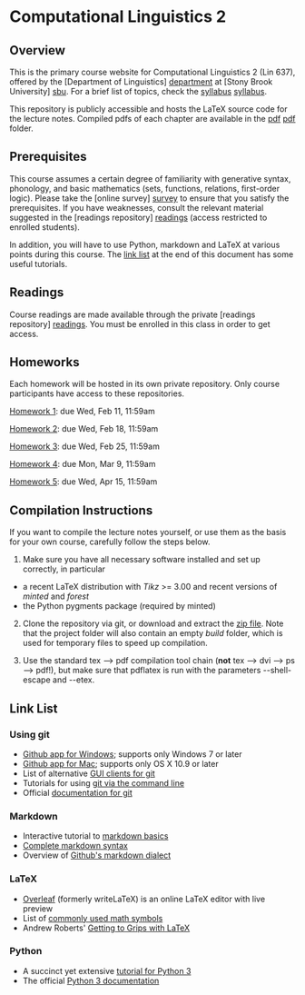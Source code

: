 Computational Linguistics 2
===========================


Overview
--------

This is the primary course website for Computational Linguistics 2 (Lin 637), offered by the [Department of Linguistics] [department] at [Stony Brook University] [sbu]. For a brief list of topics, check the [syllabus] [syllabus].

This repository is publicly accessible and hosts the LaTeX source code for the lecture notes. Compiled pdfs of each chapter are available in the [pdf] [pdf] folder.


Prerequisites
-------------

This course assumes a certain degree of familiarity with generative syntax, phonology, and basic mathematics (sets, functions, relations, first-order logic). Please take the [online survey] [survey] to ensure that you satisfy the prerequisites. If you have weaknesses, consult the relevant material suggested in the [readings repository] [readings] (access restricted to enrolled students).

In addition, you will have to use Python, markdown and LaTeX at various points during this course. The [link list](#link-list) at the end of this document has some useful tutorials.


Readings
--------

Course readings are made available through the private [readings repository] [readings]. You must be enrolled in this class in order to get access.


Homeworks
---------

Each homework will be hosted in its own private repository. Only course participants have access to these repositories.

[Homework 1](../../../homework1): due Wed, Feb 11, 11:59am

[Homework 2](../../../homework2): due Wed, Feb 18, 11:59am

[Homework 3](../../../homework3): due Wed, Feb 25, 11:59am

[Homework 4](../../../homework4): due Mon, Mar 9, 11:59am

[Homework 5](../../../homework5): due Wed, Apr 15, 11:59am


Compilation Instructions
------------------------

If you want to compile the lecture notes yourself, or use them as the basis for your own course, carefully follow the steps below.

1) Make sure you have all necessary software installed and set up correctly, in particular

  - a recent LaTeX distribution with _Tikz_ >= 3.00 and recent versions of _minted_ and _forest_
  - the Python pygments package (required by minted)

2) Clone the repository via git, or download and extract the [zip file](../../archive/master.zip).
 Note that the project folder will also contain an empty _build_ folder, which is used for temporary files to speed up compilation.

3) Use the standard tex --> pdf compilation tool chain (**not** tex --> dvi --> ps --> pdf!), but make sure that pdflatex is run with the parameters --shell-escape and --etex.


Link List
---------

### Using git

- [Github app for Windows](http://windows.github.com); supports only Windows 7 or later
- [Github app for Mac](http://mac.github.com); supports only OS X 10.9 or later
- List of alternative [GUI clients for git](http://git-scm.com/downloads/guis)
- Tutorials for using [git via the command line](https://www.atlassian.com/git/tutorials)
- Official [documentation for git](http://git-scm.com/doc)

### Markdown

- Interactive tutorial to [markdown basics](http://markdowntutorial.com/)
- [Complete markdown syntax](http://daringfireball.net/projects/markdown/syntax)
- Overview of [Github's markdown dialect](https://help.github.com/categories/writing-on-github/)

### LaTeX

- [Overleaf](https://www.overleaf.com/) (formerly writeLaTeX) is an online LaTeX editor with live preview
- List of [commonly used math symbols](http://www.artofproblemsolving.com/Wiki/index.php/LaTeX:Symbols)
- Andrew Roberts' [Getting to Grips with LaTeX](http://www.andy-roberts.net/writing/latex)

### Python

- A succinct yet extensive [tutorial for Python 3](http://www.python-course.eu/python3_course.php)
- The official [Python 3 documentation](https://docs.python.org/3/)

[department]: http://linguistics.stonybrook.edu
[pdf]: ../../tree/master/pdf
[readings]: ../../../readings
[sbu]: http://www.stonybrook.edu
[survey]: https://testmoz.com/432409
[syllabus]: ../../blob/master/pdf/0_syllabus.pdf?raw=true
